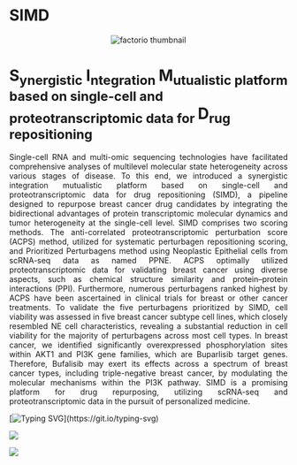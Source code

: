 # SIMD


<p align="center">
  <img src="https://github.com/SMID-SYL/SMID/assets/149923570/2ef2842d-838d-4f36-b219-9d751cf2add6" alt="factorio thumbnail"/>
</p> 

**S<sub>ynergistic</sub> I<sub>ntegration </sub> M<sub>utualistic platform based on single-cell and proteotranscriptomic data for </sub>D<sub>rug repositioning</sub>**
==

<div align="justify">
Single-cell RNA and multi-omic sequencing technologies have facilitated comprehensive analyses of multilevel molecular state heterogeneity across various stages of disease. To this end, we introduced a synergistic integration mutualistic platform based on single-cell and proteotranscriptomic data for drug repositioning (SIMD), a pipeline designed to repurpose breast cancer drug candidates by integrating the bidirectional advantages of protein transcriptomic molecular dynamics and tumor heterogeneity at the single-cell level. SIMD comprises two scoring methods. The anti-correlated proteotranscriptomic perturbation score (ACPS) method, utilized for systematic perturbagen repositioning scoring, and Prioritized Perturbagens method using Neoplastic Epithelial cells from scRNA-seq data as named PPNE.
ACPS optimally utilized proteotranscriptomic data for validating breast cancer using diverse aspects, such as chemical structure similarity and protein–protein interactions (PPI). Furthermore, numerous perturbagens ranked highest by ACPS have been ascertained in clinical trials for breast or other cancer treatments. To validate the five perturbagens prioritized by SIMD, cell viability was assessed in five breast cancer subtype cell lines, which closely resembled NE cell characteristics, revealing a substantial reduction in cell viability for the majority of perturbagens across most cell types. In breast cancer, we identified significantly overexpressed phosphorylation sites within AKT1 and PI3K gene families, which are Buparlisib target genes. Therefore, Bufalisib may exert its effects across a spectrum of breast cancer types, including triple-negative breast cancer, by modulating the molecular mechanisms within the PI3K pathway. SIMD is a promising platform for drug repurposing, utilizing scRNA-seq and proteotranscriptomic data in the pursuit of personalized medicine.
</div>


[![Typing SVG](https://readme-typing-svg.demolab.com?font=Fira+Code&pause=1000&random=false&width=435&lines=data+can+downloaded+by+click+icon.)](https://git.io/typing-svg)

<a href="https://drive.google.com/drive/folders/1ThXWDXPJRh9msFD1FBa5USXRvrAbeYTv?usp=drive_link"><img src="https://img.shields.io/badge/Google-4285F4?logo=google&logoColor=fff&style=for-the-badge"/></a>



<img src="https://capsule-render.vercel.app/api?type=waving&color=auto&height=300&section=header&text=SMID%20DataDownload&fontSize=90" />



```

```


